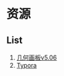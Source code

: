 # 资源

## List

1. [几何画板v5.06](https://github.com/UlinoyaPed/Res/releases/tag/JiheHuaban)
1. [Typora](https://github.com/UlinoyaPed/Res/releases/tag/Typora)